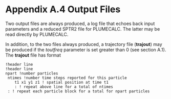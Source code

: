 # Appendix A.4  Output Files 


Two output files are always produced, a log file that echoes back input parameters and a reduced SPTR2 file for PLUMECALC. The latter may be read directly by PLUMECALC.

In addition, to the two files always produced, a trajectory file (**trajout**) may be produced if the *toutfreq* parameter is set greater than 0 (see section A.1). The **trajout** file has format

```
!header line
!header line
npart !number particles
 ntimes !number time steps reported for this particle
    t1 x1 y1 z1 ! spatial position at time t1
    : ! repeat above line for a total of ntimes
 : ! repeat each particle block for a total for npart particles


